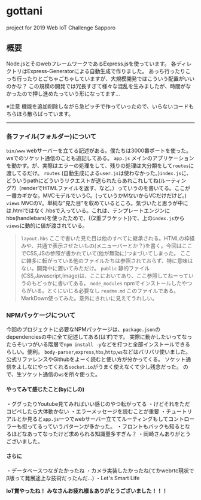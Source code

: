 
# gottani

project for 2019 Web IoT Challenge Sapporo

## 概要

Node.jsとそのwebフレームワークであるExpress.jsを使っています。
各ディレクトリはExpress-Generatorによる自動生成で作りました。
あっち行ったりこっち行ったりとごちゃごちゃしていますが、大規模開発ではこういう配置がいいのかな？
この規模の開発では冗長すぎて様々な混乱を生みましたが、時間がなかったので押し進めたっていう形になってます…

※注意
機能を追加削除しながら急ピッチで作っていったので、いらないコードもちらほら散らばっています。

---

### 各ファイル(フォルダー)について

`bin/www` webサーバーを立てる記述がある。僕たちは3000番ポートを使った。wsでのソケット通信のことも追記してある。
`app.js` メインのアプリケーションを動かす。が、実際はエラーの処理をして、残りの処理は大分類をして`routes`に渡してるだけ。
`routes` (自動生成による`user.js`は使わなかった。)`index.js`に、どういうpathにどういうリクエストが送られたらあれこれしてね(ルーティング?)（renderでHTMLファイルを返す、など。）っていうのを書いてる。ここが一番カギかな。MVCモデルでいうC。(っていうかMないからVCだけだけど。)
`views` MVCのV。単純な"見た目"を収めているところ。気づいたと思うが中には.htmlではなく.hbsで入っている。これは、テンプレートエンジンにhbs(handlebars)を使ったためで、{{2重ブラケット}}で、上の`index.js`から`views`に動的に値が渡されている。
>`layout.hbs` ここで書いた見た目は他のすべてに継承される。HTMLの枠組みや、共通で表示させたいもの(メニューバーとか？)を書く。今回はここでCSS,JSの参照が書かれていて(他が無効に)つまづいてしまった。
> ここに雑多に転がっている他のファイルたちは参照されておらず、特に意味はない。開発中に置いてみただけ。
`public` 静的ファイル(CSS,Javascript,Image)は、ここにおいてあり、ここ参照してねーっていうのもどっかに書いてある。
`node_modules` npmでインストールしたやつらがいる。とくにいじる必要なし
`readme.md` このファイルである。MarkDown使ってみた。意外にきれいに見えてうれしい。

### NPMパッケージについて

今回のプロジェクトに必要なNPMパッケージは、`package.json`のdependenciesの中に全て記述してある(はず)です。
実際に動かしたいってなったらそいつがいる階層で`npm install -y`などを打つと全部インストールできるらしい。便利。
`body-parser`,`express`,`hbs`,`http`,`ws`などはバリバリ使いました。
公式リファレンスやGithubをよーく読むと使い方が分かってくる。
ソケット通信をよしなにやってくれる`socket.io`がうまく使えなくて少し残念だった。
ので、生ソケット通信の`ws`を所々使った。

#### やってみて感じたこと(byにしの)

・ググったりYoutube見てみればいい感じのやつ転がってる
・けどそれをただコピペしたら大体動かない
・エラーメッセージを読むことが重要
・チュートリアルとか見ると`app.js`一つでwebサーバー立ててルーティングもしてコントローラーも担ってるっていうパターンが多かった。
・フロントもバックも知るとなるほどなあってなったけど求められる知識量多すぎん？
・岡崎さんありがとうございました。

#### さらに

・データベースつなぎたかったね
・カメラ実装したかったね(てかwebrtc現状でβ版って発展途上な技術だったんだ…)
・Let's Smart Life

__IoT賞やったね！__
__みなさんお疲れ様＆ありがとうございました！！！__
